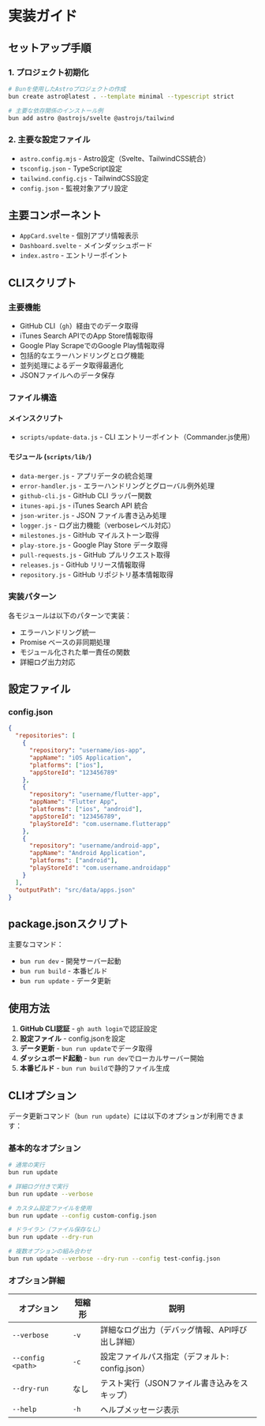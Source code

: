 # 実装ガイド

## セットアップ手順

### 1. プロジェクト初期化

```bash
# Bunを使用したAstroプロジェクトの作成
bun create astro@latest . --template minimal --typescript strict

# 主要な依存関係のインストール例
bun add astro @astrojs/svelte @astrojs/tailwind
```

### 2. 主要な設定ファイル

- `astro.config.mjs` - Astro設定（Svelte、TailwindCSS統合）
- `tsconfig.json` - TypeScript設定
- `tailwind.config.cjs` - TailwindCSS設定
- `config.json` - 監視対象アプリ設定

## 主要コンポーネント

- `AppCard.svelte` - 個別アプリ情報表示
- `Dashboard.svelte` - メインダッシュボード
- `index.astro` - エントリーポイント

## CLIスクリプト

### 主要機能

- GitHub CLI（`gh`）経由でのデータ取得
- iTunes Search APIでのApp Store情報取得
- Google Play ScrapeでのGoogle Play情報取得
- 包括的なエラーハンドリングとログ機能
- 並列処理によるデータ取得最適化
- JSONファイルへのデータ保存

### ファイル構造

#### メインスクリプト

- `scripts/update-data.js` - CLI エントリーポイント（Commander.js使用）

#### モジュール (`scripts/lib/`)

- `data-merger.js` - アプリデータの統合処理
- `error-handler.js` - エラーハンドリングとグローバル例外処理
- `github-cli.js` - GitHub CLI ラッパー関数
- `itunes-api.js` - iTunes Search API 統合
- `json-writer.js` - JSON ファイル書き込み処理
- `logger.js` - ログ出力機能（verboseレベル対応）
- `milestones.js` - GitHub マイルストーン取得
- `play-store.js` - Google Play Store データ取得
- `pull-requests.js` - GitHub プルリクエスト取得
- `releases.js` - GitHub リリース情報取得
- `repository.js` - GitHub リポジトリ基本情報取得

### 実装パターン

各モジュールは以下のパターンで実装：
- エラーハンドリング統一
- Promise ベースの非同期処理
- モジュール化された単一責任の関数
- 詳細ログ出力対応

## 設定ファイル

### config.json

```json
{
  "repositories": [
    {
      "repository": "username/ios-app",
      "appName": "iOS Application",
      "platforms": ["ios"],
      "appStoreId": "123456789"
    },
    {
      "repository": "username/flutter-app",
      "appName": "Flutter App",
      "platforms": ["ios", "android"],
      "appStoreId": "123456789",
      "playStoreId": "com.username.flutterapp"
    },
    {
      "repository": "username/android-app",
      "appName": "Android Application",
      "platforms": ["android"],
      "playStoreId": "com.username.androidapp"
    }
  ],
  "outputPath": "src/data/apps.json"
}
```

## package.jsonスクリプト

主要なコマンド：

- `bun run dev` - 開発サーバー起動
- `bun run build` - 本番ビルド
- `bun run update` - データ更新

## 使用方法

1. **GitHub CLI認証** - `gh auth login`で認証設定
2. **設定ファイル** - config.jsonを設定
3. **データ更新** - `bun run update`でデータ取得
4. **ダッシュボード起動** - `bun run dev`でローカルサーバー開始
5. **本番ビルド** - `bun run build`で静的ファイル生成

## CLIオプション

データ更新コマンド（`bun run update`）には以下のオプションが利用できます：

### 基本的なオプション

```bash
# 通常の実行
bun run update

# 詳細ログ付きで実行
bun run update --verbose

# カスタム設定ファイルを使用
bun run update --config custom-config.json

# ドライラン（ファイル保存なし）
bun run update --dry-run

# 複数オプションの組み合わせ
bun run update --verbose --dry-run --config test-config.json
```

### オプション詳細

| オプション            | 短縮形 | 説明                                               |
| --------------------- | ------ | -------------------------------------------------- |
| `--verbose`           | `-v`   | 詳細なログ出力（デバッグ情報、API呼び出し詳細）    |
| `--config <path>`     | `-c`   | 設定ファイルパス指定（デフォルト: config.json）    |
| `--dry-run`           | なし   | テスト実行（JSONファイル書き込みをスキップ）       |
| `--help`              | `-h`   | ヘルプメッセージ表示                               |
